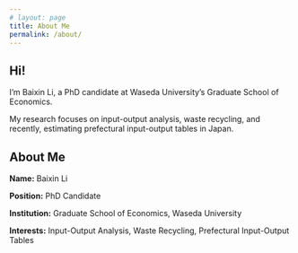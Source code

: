 ```yaml
---
# layout: page
title: About Me
permalink: /about/
---
```


## Hi!
I’m Baixin Li, a PhD candidate at Waseda University’s Graduate School of Economics. 

My research focuses on input-output analysis, waste recycling, and recently, estimating prefectural input-output tables in Japan.


## About Me

**Name:** Baixin Li

**Position:** PhD Candidate

**Institution:** Graduate School of Economics, Waseda University

**Interests:** Input-Output Analysis, Waste Recycling, Prefectural Input-Output Tables
